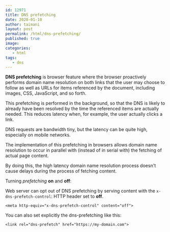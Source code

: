 ```yaml
---
id: 12971
title: DNS prefetching
date: 2020-01-10
author: taimani
layout: post
permalink: /html/dns-prefetching/
published: true
image: 
categories:
   - html
tags:
   - dns
---
```

**DNS prefetching** is browser feature where the browser proactively performs domain name resolution on both links that the user may choose to follow as well as URLs for items referenced by the document, including images, CSS, JavaScript, and so forth.

This prefetching is performed in the background, so that the DNS is likely to already have been resolved by the time the referenced items are actually needed. This reduces latency when, for example, the user actually clicks a link.

DNS requests are bandwidth tiny, but the latency can be quite high, especially on mobile networks.

The implementation of this prefetching in browsers allows domain name resolution to occur in parallel with (instead of in serial with) the fetching of actual page content.

By doing this, the high latency domain name resolution process doesn't cause delays during the process of fetching content.

Turning _prefetching_ **on** and **off**:

Web server can opt out of DNS prefetching by serving content with the `x-dns-prefetch-control`: HTTP header set to **off**.
```
<meta http-equiv="x-dns-prefetch-control" content="off">
```
You can also set explicitly the dns-prefetching like this:
```
<link rel="dns-prefetch" href="https://my-domain.com">
```
